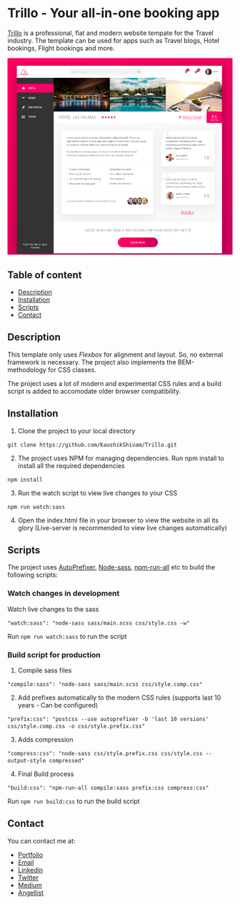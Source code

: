 # Trillo - Your all-in-one booking app


[Trillo](https://raw.githack.com/KaushikShivam/Trillo/master/index.html) is a professional, flat and modern website tempate for the Travel industry. The template can be used for apps such as Travel blogs, Hotel bookings, Flight bookings and more.

![Trillo Screenshot](img/SVG/screenshot.png)

## Table of content
- [Description](#description)
- [Installation](#installation)
- [Scripts](#scripts)
- [Contact](#contact)



## Description
This template only uses *Flexbox* for alignment and layout. So, no external framework is necessary. 
The project also implements the BEM-methodology for CSS classes. 

The project uses a lot of modern and experimental CSS rules and a build script is added to accomodate older browser compatibility.

## Installation

1. Clone the project to your local directory
```
git clone https://github.com/KaushikShivam/Trillo.git
```

2. The project uses NPM for managing dependencies. Run npm install to install all the required dependencies
```
npm install
```
3. Run the watch script to view live changes to your CSS
```
npm run watch:sass
```
4. Open the index.html file in your browser to view the website in all its glory (Live-server is recommended to view live changes automatically)


## Scripts
The project uses [AutoPrefixer](https://github.com/postcss/autoprefixer), [Node-sass](https://github.com/sass/node-sass), [npm-run-all](https://www.npmjs.com/package/npm-run-all) etc to build the following scripts:

### Watch changes in development
Watch live changes to the sass
```
"watch:sass": "node-sass sass/main.scss css/style.css -w"
```
Run ```npm run watch:sass``` to run the script

### Build script for production

1. Compile sass files
```
"compile:sass": "node-sass sass/main.scss css/style.comp.css"
```

2. Add prefixes automatically to the modern CSS rules (supports last 10 years - Can be configured)
```
"prefix:css": "postcss --use autoprefixer -b 'last 10 versions' css/style.comp.css -o css/style.prefix.css"
```

3. Adds compression
```
"compress:css": "node-sass css/style.prefix.css css/style.css --output-style compressed"
```
4. Final Build process
```
"build:css": "npm-run-all compile:sass prefix:css compress:css"
```

Run ```npm run build:css``` to run the build script

## Contact
You can contact me at:

- [Portfolio](https://www.shivamkaushik.com)
- [Email](mailto:shivamkaushikofficial@gmail.com)
- [Linkedin](https://www.linkedin.com/in/kshivamdev/)
- [Twitter](https://twitter.com/kShivamDev)
- [Medium](https://medium.com/@shivamkaushikofficial)
- [Angellist](https://angel.co/kshivamdev)
